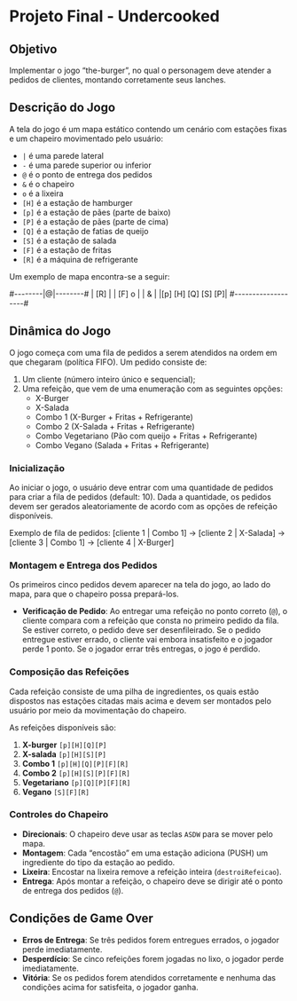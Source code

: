 # Projeto Final - Undercooked

## Objetivo

Implementar o jogo “the-burger”, no qual o personagem deve atender a pedidos de clientes, montando corretamente seus lanches.

## Descrição do Jogo

A tela do jogo é um mapa estático contendo um cenário com estações fixas e um chapeiro movimentado pelo usuário:

- `|` é uma parede lateral
- `-` é uma parede superior ou inferior
- `@` é o ponto de entrega dos pedidos
- `&` é o chapeiro
- `o` é a lixeira
- `[H]` é a estação de hamburger
- `[p]` é a estação de pães (parte de baixo)
- `[P]` é a estação de pães (parte de cima)
- `[Q]` é a estação de fatias de queijo
- `[S]` é a estação de salada
- `[F]` é a estação de fritas
- `[R]` é a máquina de refrigerante

Um exemplo de mapa encontra-se a seguir:

#--------|@|--------#
| [R]               |
| [F]       o       |
|                 & |
|[p] [H] [Q] [S] [P]|
#-------------------#


## Dinâmica do Jogo

O jogo começa com uma fila de pedidos a serem atendidos na ordem em que chegaram (política FIFO). Um pedido consiste de:

1. Um cliente (número inteiro único e sequencial);
2. Uma refeição, que vem de uma enumeração com as seguintes opções:
   - X-Burger
   - X-Salada
   - Combo 1 (X-Burger + Fritas + Refrigerante)
   - Combo 2 (X-Salada + Fritas + Refrigerante)
   - Combo Vegetariano (Pão com queijo + Fritas + Refrigerante)
   - Combo Vegano (Salada + Fritas + Refrigerante)

### Inicialização

Ao iniciar o jogo, o usuário deve entrar com uma quantidade de pedidos para criar a fila de pedidos (default: 10). Dada a quantidade, os pedidos devem ser gerados aleatoriamente de acordo com as opções de refeição disponíveis. 

Exemplo de fila de pedidos:
[cliente 1 | Combo 1] -> [cliente 2 | X-Salada] -> [cliente 3 | Combo 1] -> [cliente 4 | X-Burger]


### Montagem e Entrega dos Pedidos

Os primeiros cinco pedidos devem aparecer na tela do jogo, ao lado do mapa, para que o chapeiro possa prepará-los. 

- **Verificação de Pedido**: Ao entregar uma refeição no ponto correto (`@`), o cliente compara com a refeição que consta no primeiro pedido da fila. Se estiver correto, o pedido deve ser desenfileirado. Se o pedido entregue estiver errado, o cliente vai embora insatisfeito e o jogador perde 1 ponto. Se o jogador errar três entregas, o jogo é perdido.

### Composição das Refeições

Cada refeição consiste de uma pilha de ingredientes, os quais estão dispostos nas estações citadas mais acima e devem ser montados pelo usuário por meio da movimentação do chapeiro.

As refeições disponíveis são:

1. **X-burger** `[p][H][Q][P]`
2. **X-salada** `[p][H][S][P]`
3. **Combo 1** `[p][H][Q][P][F][R]`
4. **Combo 2** `[p][H][S][P][F][R]`
5. **Vegetariano** `[p][Q][P][F][R]`
6. **Vegano** `[S][F][R]`

### Controles do Chapeiro

- **Direcionais**: O chapeiro deve usar as teclas `ASDW` para se mover pelo mapa.
- **Montagem**: Cada “encostão” em uma estação adiciona (PUSH) um ingrediente do tipo da estação ao pedido.
- **Lixeira**: Encostar na lixeira remove a refeição inteira (`destroiRefeicao`).
- **Entrega**: Após montar a refeição, o chapeiro deve se dirigir até o ponto de entrega dos pedidos (`@`).

## Condições de Game Over

- **Erros de Entrega**: Se três pedidos forem entregues errados, o jogador perde imediatamente.
- **Desperdício**: Se cinco refeições forem jogadas no lixo, o jogador perde imediatamente.
- **Vitória**: Se os pedidos forem atendidos corretamente e nenhuma das condições acima for satisfeita, o jogador ganha.

